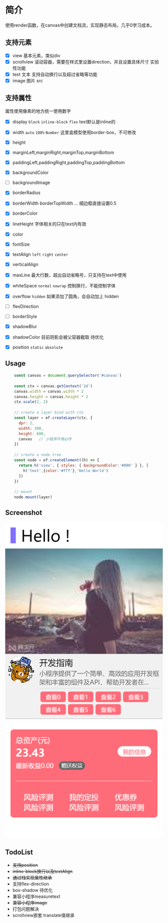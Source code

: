 # 简介
使用render函数，在canvas中创建文档流，实现静态布局，几乎0学习成本。

## 支持元素
- [x] view 基本元素，类似div
- [x] scrollview 滚动容器，需要在样式里设置direction，并且设置具体尺寸 实验性功能
- [x] text 文本 支持自动换行以及超过省略等功能
- [x] image 图片 src

## 支持属性
属性使用像素的地方统一使用数字

- [x] display `block` `inline-block` `flex` text默认是inline的
- [x] width `auto` `100%` `Number` 这里盒模型使用border-box，不可修改
- [x] height
- [x] marginLeft,marginRight,marginTop,marginBottom
- [x] paddingLeft,paddingRight,paddingTop,paddingBottom
- [x] backgroundColor
- [ ] backgroundImage
- [x] borderRadius
- [x] borderWidth borderTopWidth ... 细边框直接设置0.5
- [x] borderColor
- [x] lineHeight 字体相关的只在text内有效
- [x] color
- [x] fontSize
- [x] textAlign `left` `right` `center`
- [x] verticalAlign
- [x] maxLine 最大行数，超出自动省略号，只支持在text中使用
- [x] whiteSpace `normal` `nowrap` 控制换行，不能控制字体
- [x] overflow `hidden` 如果添加了圆角，会自动加上 hidden
- [ ] flexDirection
- [ ] borderStyle
- [x] shadowBlur
- [x] shadowColor 目前阴影会被父容器截取 待优化
- [x] position `static` `absolute`



## Usage
``` javascript
    const canvas = document.querySelector('#canvas')

    const ctx = canvas.getContext('2d')
    canvas.width = canvas.width * 2
    canvas.height = canvas.height * 2
    ctx.scale(2, 2)

    // create a layer bind with ctx
    const layer = ef.createLayer(ctx, {
      dpr: 2,
      width: 300,
      height: 600,
      canvas   // 小程序环境必传
    })

    // create a node tree
    const node = ef.createElement((h) => {
      return h('view', { styles: { backgroundColor:'#000' } }, [
        h('text',{color:'#fff'},'Hello World')
      ])
    })

    // mount
    node.mount(layer)

```

## Screenshot
![1](screenshot/01.png)

## TodoList
* ~~支持position~~
* ~~inline-block换行以及textAlign~~
* ~~通过栈实现属性继承~~
* 支持flex-direction
* box-shadow 待优化
* 兼容小程序measuretext
* ~~兼容小程序image~~
* 打包问题解决
* scrollview嵌套 translate值继承